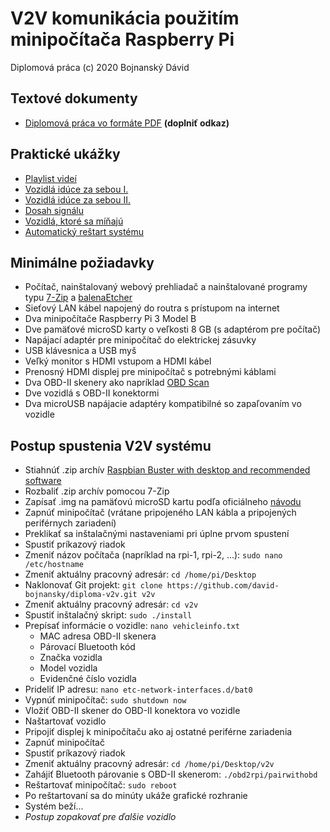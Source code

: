 # V2V komunikácia použitím minipočítača Raspberry Pi

Diplomová práca (c) 2020 Bojnanský Dávid

## Textové dokumenty

-  [Diplomová práca vo formáte PDF](https://github.com/david-bojnansky/diploma-v2v/thesis/) **(doplniť odkaz)**

## Praktické ukážky

- [Playlist videí](https://www.youtube.com/playlist?list=PLTxJhgGv-fMB8rF7z0QGvksdUlAue43B_)
- [Vozidlá idúce za sebou I.](https://youtu.be/kq7yeCqjYpg)
- [Vozidlá idúce za sebou II.](https://youtu.be/ZFmHJJL8_uo)
- [Dosah signálu](https://youtu.be/NyofHGUne5c)
- [Vozidlá, ktoré sa míňajú](https://youtu.be/ac9dYk9JT6I)
- [Automatický reštart systému](https://youtu.be/rrhvNowX0fs)

## Minimálne požiadavky

- Počítač, nainštalovaný webový prehliadač a nainštalované programy typu [7-Zip](https://www.7-zip.org/) a [balenaEtcher](https://www.balena.io/etcher/)
- Sieťový LAN kábel napojený do routra s prístupom na internet
- Dva minipočítače Raspberry Pi 3 Model B
- Dve pamäťové microSD karty o veľkosti 8 GB (s adaptérom pre počítač)
- Napájací adaptér pre minipočítač do elektrickej zásuvky
- USB klávesnica a USB myš
- Veľký monitor s HDMI vstupom a HDMI kábel
- Prenosný HDMI displej pre minipočítač s potrebnými káblami
- Dva OBD-II skenery ako napríklad [OBD Scan](https://www.ebay.com/itm/Vgate-ELM327-Bluetooth-OBD2-V2-1-Scanner-Car-Auto-Diagnostic-Adapter-Scan-Tool/123778992357)
- Dve vozidlá s OBD-II konektormi
- Dva microUSB napájacie adaptéry kompatibilné so zapaľovaním vo vozidle

## Postup spustenia V2V systému

- Stiahnúť .zip archív [Raspbian Buster with desktop and recommended software](https://www.raspberrypi.org/downloads/raspbian/)
- Rozbaliť .zip archív pomocou 7-Zip
- Zapísať .img na pamäťovú microSD kartu podľa oficiálneho [návodu](https://www.raspberrypi.org/documentation/installation/installing-images/README.md)
- Zapnúť minipočítač (vrátane pripojeného LAN kábla a pripojených periférnych zariadení)
- Preklikať sa inštalačnými nastaveniami pri úplne prvom spustení
- Spustiť príkazový riadok
- Zmeniť názov počítača (napríklad na rpi-1, rpi-2, ...): `sudo nano /etc/hostname`
- Zmeniť aktuálny pracovný adresár: `cd /home/pi/Desktop`
- Naklonovať Git projekt: `git clone https://github.com/david-bojnansky/diploma-v2v.git v2v`
- Zmeniť aktuálny pracovný adresár: `cd v2v`
- Spustiť inštalačný skript: `sudo ./install`
- Prepísať informácie o vozidle: `nano vehicleinfo.txt`
    - MAC adresa OBD-II skenera
    - Párovací Bluetooth kód
    - Značka vozidla
    - Model vozidla
    - Evidenčné číslo vozidla
- Prideliť IP adresu: `nano etc-network-interfaces.d/bat0`
- Vypnúť minipočítač: `sudo shutdown now`
- Vložiť OBD-II skener do OBD-II konektora vo vozidle
- Naštartovať vozidlo
- Pripojiť displej k minipočítaču ako aj ostatné periférne zariadenia
- Zapnúť minipočítač
- Spustiť príkazový riadok
- Zmeniť aktuálny pracovný adresár: `cd /home/pi/Desktop/v2v`
- Zahájiť Bluetooth párovanie s OBD-II skenerom: `./obd2rpi/pairwithobd`
- Reštartovať minipočítač: `sudo reboot`
- Po reštartovaní sa do minúty ukáže grafické rozhranie
- Systém beží...
- *Postup zopakovať pre ďalšie vozidlo*
